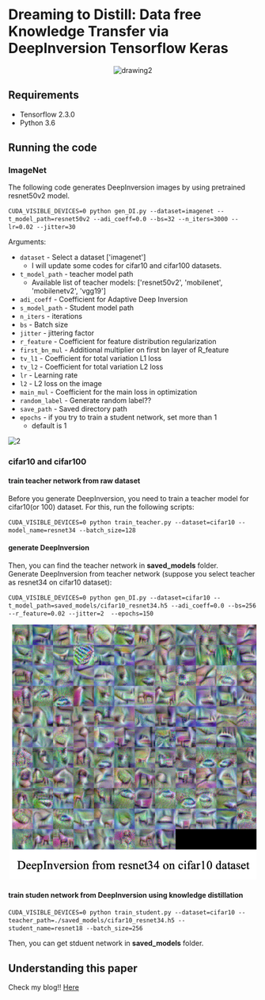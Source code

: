 # Dreaming to Distill: Data free Knowledge Transfer via DeepInversion Tensorflow Keras

<p align="center">
	<img src="./assets/fig1.gif" alt="drawing2" width="500"/>
</p>

## Requirements

- Tensorflow 2.3.0 
- Python 3.6


## Running the code

### ImageNet

The following code generates DeepInversion images by using pretrained resnet50v2 model. 

```shell
CUDA_VISIBLE_DEVICES=0 python gen_DI.py --dataset=imagenet --t_model_path=resnet50v2 --adi_coeff=0.0 --bs=32 --n_iters=3000 --lr=0.02 --jitter=30
```

Arguments:

- `dataset` - Select a dataset ['imagenet']
	- I will update some codes for cifar10 and cifar100 datasets.
- `t_model_path` - teacher model path
	- Available list of teacher models: ['resnet50v2', 'mobilenet', 'mobilenetv2', 'vgg19']
- `adi_coeff` - Coefficient for Adaptive Deep Inversion
- `s_model_path` - Student model path
- `n_iters` - iterations
- `bs` - Batch size
- `jitter` - jittering factor
- `r_feature` - Coefficient for feature distribution regularization
- `first_bn_mul` - Additional multiplier on first bn layer of R_feature
- `tv_l1` - Coefficient for total variation L1 loss
- `tv_l2` - Coefficient for total variation L2 loss
- `lr` - Learning rate
- `l2` - L2 loss on the image
- `main_mul` - Coefficient for the main loss in optimization
- `random_label` - Generate random label??
- `save_path` - Saved directory path
- `epochs` - if you try to train a student network, set more than 1
	- default is 1

![2](./assets/fig2.png)

### cifar10 and cifar100


#### train teacher network from raw dataset
Before you generate DeepInversion, you need to train a teacher model for cifar10(or 100) dataset. For this, run the following scripts: 

```shell
CUDA_VISIBLE_DEVICES=0 python train_teacher.py --dataset=cifar10 --model_name=resnet34 --batch_size=128
```

#### generate DeepInversion
Then, you can find the teacher network in **saved_models** folder.  
Generate DeepInversion from teacher network (suppose you select teacher as resnet34 on cifar10 dataset):

```shell
CUDA_VISIBLE_DEVICES=0 python gen_DI.py --dataset=cifar10 --t_model_path=saved_models/cifar10_resnet34.h5 --adi_coeff=0.0 --bs=256 --r_feature=0.02 --jitter=2  --epochs=150
```
<p align="center">
	<img src="./assets/fig3.png" alt="cifa10_resenet34" width="500"/>
</p>


#### train studen network from DeepInversion using knowledge distillation

```shell
CUDA_VISIBLE_DEVICES=0 python train_student.py --dataset=cifar10 --teacher_path=./saved_models/cifar10_resnet34.h5 --student_name=resnet18 --batch_size=256
```

Then, you can get stduent network in **saved_models** folder.


## Understanding this paper

Check my blog!!
[Here](https://da2so.github.io/2020-08-18-Dreaming_to_Distill_Data-free_Knowledge_Transfer_via_DeepInversion/)